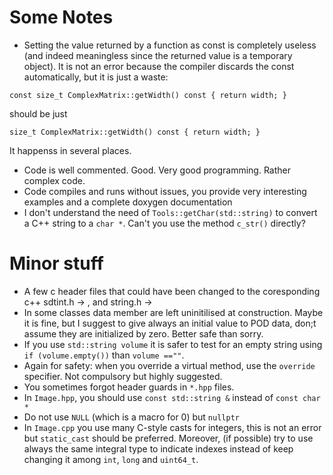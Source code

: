 # Some Notes #
- Setting the value returned by a function as const is completely useless (and indeed meaningless since the returned value is a temporary object). It is not an error because the compiler discards the const automatically, but it is just  a waste:

````
const size_t ComplexMatrix::getWidth() const { return width; }
````
should be just
````
size_t ComplexMatrix::getWidth() const { return width; }
````
It happenss in several places.
- Code is well commented. Good. Very good programming. Rather complex code.
- Code compiles and runs without issues, you provide very interesting examples and a complete doxygen documentation
- I don't understand the need of `Tools::getChar(std::string)` to convert a C++ string to a `char *`.
Can't you use the method `c_str()` directly?


# Minor stuff #
- A few c header files that could have been changed to the coresponding c++ sdtint.h -> <cstdint>, 
and string.h -><string> 
- In some classes data member are left uninitilised at construction. Maybe it is fine, but I suggest to give always 
an initial value to POD data, don;t assume they are initialized by zero. Better safe than sorry.
- If you use  `std::string volume` it is safer to test for an empty string using `if (volume.empty())`
than `volume ==""`. 
- Again for safety: when you override a virtual method, use the `override` specifier. Not compulsory but highly 
suggested.
- You sometimes forgot header guards in `*.hpp` files.
- In `Image.hpp`, you should use `const std::string &` instead of `const char *`
- Do not use `NULL` (which is a macro for 0) but `nullptr`
- In `Image.cpp` you use many C-style casts for integers, this is not an error but `static_cast` should be preferred. Moreover, (if possible) try to use always the same integral type to indicate indexes instead of keep changing it among `int`, `long` and `uint64_t`.
